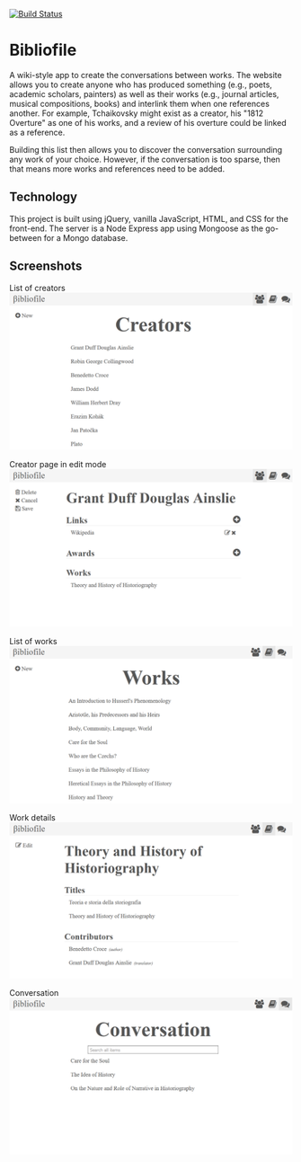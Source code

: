 [![Build Status](https://travis-ci.org/ryandabler/Bibliofile.svg?branch=master)](https://travis-ci.org/ryandabler/Bibliofile)

# Bibliofile

A wiki-style app to create the conversations between works.  The website allows you to create anyone who has produced something (e.g., poets, academic scholars, painters) as well as their works (e.g., journal articles, musical compositions, books) and interlink them when one references another.  For example, Tchaikovsky might exist as a creator, his "1812 Overture" as one of his works, and a review of his overture could be linked as a reference.

Building this list then allows you to discover the conversation surrounding any work of your choice.  However, if the conversation is too sparse, then that means more works and references need to be added.

## Technology

This project is built using jQuery, vanilla JavaScript, HTML, and CSS for the front-end.  The server is a Node Express app using Mongoose as the go-between for a Mongo database.

## Screenshots

List of creators
![Creators screen](screenshots/creators.png)

Creator page in edit mode
![Creator edit screen](screenshots/creator-edit.png)

List of works
![Works screen](screenshots/works.png)

Work details
![Individual work scree](screenshots/work.png)

Conversation
![Conversation screen](screenshots/conversation.png)
